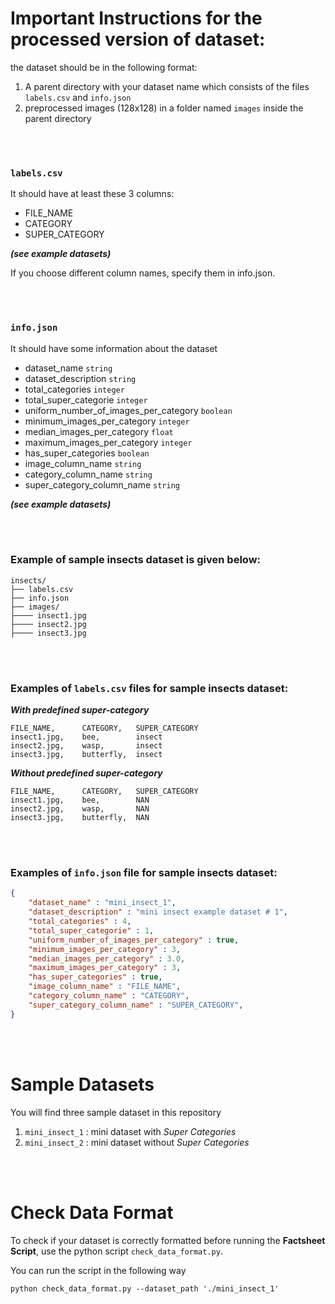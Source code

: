 # Important Instructions for the processed version of dataset:
the dataset should be in the following format:

1. A parent directory with your dataset name which consists of the files `labels.csv` and `info.json`
2. preprocessed images (128x128) in a folder named `images` inside the parent directory

<br>
<br>

### `labels.csv`
It should have at least these 3 columns:

- FILE_NAME
- CATEGORY
- SUPER_CATEGORY  

***(see example datasets)***

If you choose different column names, specify them in info.json.

<br>
<br>

### `info.json`
It should have some information about the dataset  
- dataset_name `string`
- dataset_description `string`
- total_categories `integer`
- total_super_categorie `integer`
- uniform_number_of_images_per_category `boolean`
- minimum_images_per_category `integer`
- median_images_per_category `float`
- maximum_images_per_category `integer`
- has_super_categories `boolean`
- image_column_name `string`
- category_column_name `string`
- super_category_column_name `string` 

***(see example datasets)***


<br>
<br>

### Example of sample insects dataset is given below:
```
insects/
├── labels.csv
├── info.json
├── images/
├──── insect1.jpg
├──── insect2.jpg
├──── insect3.jpg
```


<br>
<br>

### Examples of `labels.csv` files for sample insects dataset:
***With predefined super-category***

```
FILE_NAME,      CATEGORY,   SUPER_CATEGORY
insect1.jpg,    bee,        insect                   
insect2.jpg,    wasp,       insect
insect3.jpg,    butterfly,  insect
```

***Without predefined super-category***
```
FILE_NAME,      CATEGORY,   SUPER_CATEGORY
insect1.jpg,    bee,        NAN                   
insect2.jpg,    wasp,       NAN
insect3.jpg,    butterfly,  NAN
```

<br>
<br>

### Examples of `info.json` file for sample insects dataset:

```json
{
    "dataset_name" : "mini_insect_1",
    "dataset_description" : "mini insect example dataset # 1",
    "total_categories" : 4,
    "total_super_categorie" : 1,
    "uniform_number_of_images_per_category" : true, 
    "minimum_images_per_category" : 3,
    "median_images_per_category" : 3.0,
    "maximum_images_per_category" : 3,
    "has_super_categories" : true,
    "image_column_name" : "FILE_NAME",
    "category_column_name" : "CATEGORY",
    "super_category_column_name" : "SUPER_CATEGORY",
}
```


<br>
<br>

# Sample Datasets
You will find three sample dataset in this repository

1. `mini_insect_1` : mini dataset with *Super Categories*
2. `mini_insect_2` : mini dataset without *Super Categories*


<br>
<br>


# Check Data Format
To check if your dataset is correctly formatted before running the **Factsheet Script**, use the python script `check_data_format.py`.

You can run the script in the following way 

```
python check_data_format.py --dataset_path './mini_insect_1'
```



